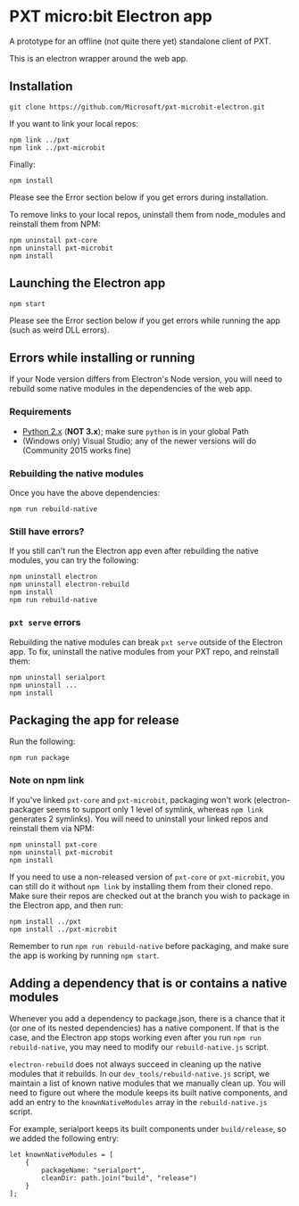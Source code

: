 # PXT micro:bit Electron app

A prototype for an offline (not quite there yet) standalone client of PXT.

This is an electron wrapper around the web app.

## Installation
```
git clone https://github.com/Microsoft/pxt-microbit-electron.git
```

If you want to link your local repos:
```
npm link ../pxt
npm link ../pxt-microbit
```

Finally:
```
npm install
```

Please see the Error section below if you get errors during installation.

To remove links to your local repos, uninstall them from node_modules and reinstall them from NPM:
```
npm uninstall pxt-core
npm uninstall pxt-microbit
npm install
```

## Launching the Electron app
```
npm start
```

Please see the Error section below if you get errors while running the app (such as weird DLL errors).

## Errors while installing or running
If your Node version differs from Electron's Node version, you will need to rebuild some native modules in the dependencies of the web app.

### Requirements
- [Python 2.x](https://www.python.org/downloads/) (__NOT 3.x__); make sure `python` is in your global Path
- (Windows only) Visual Studio; any of the newer versions will do (Community 2015 works fine)

### Rebuilding the native modules
Once you have the above dependencies:
```
npm run rebuild-native
```

### Still have errors?
If you still can't run the Electron app even after rebuilding the native modules, you can try the following:
```
npm uninstall electron
npm uninstall electron-rebuild
npm install
npm run rebuild-native
```

### `pxt serve` errors
Rebuilding the native modules can break `pxt serve` outside of the Electron app. To fix, uninstall the native modules from your PXT repo, and reinstall them:

```
npm uninstall serialport
npm uninstall ...
npm install
```

## Packaging the app for release
Run the following:

```
npm run package
```

### Note on npm link
If you've linked `pxt-core` and `pxt-microbit`, packaging won't work (electron-packager seems to support only 1 level of symlink, whereas `npm link` generates 2 symlinks). You will need to uninstall your linked repos and reinstall them via NPM:
```
npm uninstall pxt-core
npm uninstall pxt-microbit
npm install
```

If you need to use a non-released version of `pxt-core` or `pxt-microbit`, you can still do it without `npm link` by installing them from their cloned repo. Make sure their repos are checked out at the branch you wish to package in the Electron app, and then run:
```
npm install ../pxt
npm install ../pxt-microbit
```

Remember to run `npm run rebuild-native` before packaging, and make sure the app is working by running `npm start`.

## Adding a dependency that is or contains a native modules
Whenever you add a dependency to package.json, there is a chance that it (or one of its nested dependencies) has a native component. If that is the case, and the Electron app stops working even after you run `npm run rebuild-native`, you may need to modify our `rebuild-native.js` script.

`electron-rebuild` does not always succeed in cleaning up the native modules that it rebuilds. In our `dev_tools/rebuild-native.js` script, we maintain a list of known native modules that we manually clean up. You will need to figure out where the module keeps its built native components, and add an entry to the `knownNativeModules` array in the `rebuild-native.js` script.

For example, serialport keeps its built components under `build/release`, so we added the following entry:

```
let knownNativeModules = [
    {
        packageName: "serialport",
        cleanDir: path.join("build", "release")
    }
];
```
